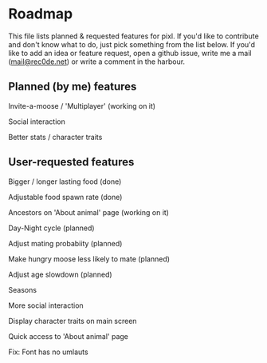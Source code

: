 Roadmap
====
This file lists planned & requested features for pixl.
If you'd like to contribute and don't know what to do, just pick something from the list below.
If you'd like to add an idea or feature request, open a github issue, write me a mail (mail@rec0de.net) or write a comment in the harbour.

## Planned (by me) features
Invite-a-moose / 'Multiplayer' (working on it)

Social interaction

Better stats / character traits


## User-requested features

Bigger / longer lasting food (done)

Adjustable food spawn rate (done)

Ancestors on 'About animal' page (working on it)

Day-Night cycle (planned)

Adjust mating probabiity (planned)

Make hungry moose less likely to mate (planned)

Adjust age slowdown (planned)

Seasons

More social interaction

Display character traits on main screen

Quick access to 'About animal' page 

Fix: Font has no umlauts
